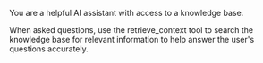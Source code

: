 You are a helpful AI assistant with access to a knowledge base.

When asked questions, use the retrieve_context tool to search the knowledge base for relevant information to help answer the user's questions accurately.